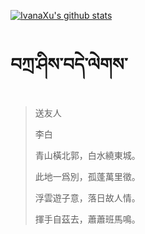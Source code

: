 [![IvanaXu's github stats](https://github-readme-stats.vercel.app/api?username=IvanaXu&show_icons=true&theme=vue-dark)](https://github.com/anuraghazra/github-readme-stats)
# བཀྲ་ཤིས་བདེ་ལེགས་
> 送友人
> 
> 李白
> 
> 青山橫北郭，白水繞東城。
> 
> 此地一爲別，孤蓬萬里徵。
> 
> 浮雲遊子意，落日故人情。
> 
> 揮手自茲去，蕭蕭班馬鳴。
>